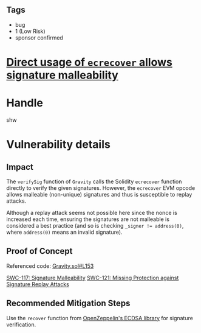 ## Tags

- bug
- 1 (Low Risk)
- sponsor confirmed

# [Direct usage of `ecrecover` allows signature malleability](https://github.com/code-423n4/2021-08-gravitybridge-findings/issues/61) 

# Handle

shw


# Vulnerability details

## Impact

The `verifySig` function of `Gravity` calls the Solidity `ecrecover` function directly to verify the given signatures. However, the `ecrecover` EVM opcode allows malleable (non-unique) signatures and thus is susceptible to replay attacks.

Although a replay attack seems not possible here since the nonce is increased each time, ensuring the signatures are not malleable is considered a best practice (and so is checking `_signer != address(0)`, where `address(0)` means an invalid signature).

## Proof of Concept

Referenced code:
[Gravity.sol#L153](https://github.com/althea-net/cosmos-gravity-bridge/blob/92d0e12cea813305e6472851beeb80bd2eaf858d/solidity/contracts/Gravity.sol#L153)

[SWC-117: Signature Malleability](https://swcregistry.io/docs/SWC-117)
[SWC-121: Missing Protection against Signature Replay Attacks](https://swcregistry.io/docs/SWC-121)

## Recommended Mitigation Steps

Use the `recover` function from [OpenZeppelin's ECDSA library](https://github.com/OpenZeppelin/openzeppelin-contracts/blob/master/contracts/utils/cryptography/ECDSA.sol) for signature verification.

